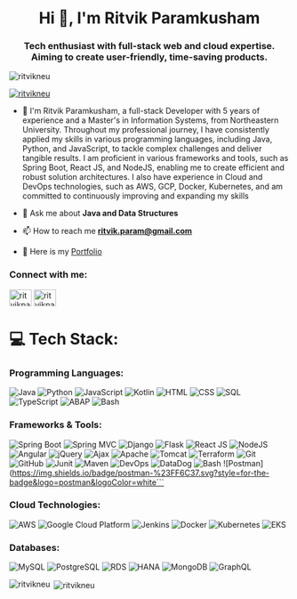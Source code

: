 <h1 align="center">Hi 👋, I'm Ritvik Paramkusham</h1>
<h3 align="center">Tech enthusiast with full-stack web and cloud expertise. Aiming to create user-friendly, time-saving products.</h3>

<p align="left"> <img src="https://komarev.com/ghpvc/?username=ritvikneu&label=Profile%20views&color=0e75b6&style=flat" alt="ritvikneu" /> </p>

<p align="left"> <a href="https://github.com/ryo-ma/github-profile-trophy"><img src="https://github-profile-trophy.vercel.app/?username=ritvikneu" alt="ritvikneu" /></a> </p>

- 🔭  I'm Ritvik Paramkusham, a full-stack Developer with 5 years of experience and a Master's in Information Systems, from Northeastern University. Throughout my professional journey, I have consistently applied my skills in various programming languages, including Java, Python, and JavaScript, to tackle complex challenges and deliver tangible results. I am proficient in various frameworks and tools, such as Spring Boot, React JS, and NodeJS, enabling me to create efficient and robust solution architectures. I also have experience in Cloud and DevOps technologies, such as AWS, GCP, Docker, Kubernetes, and am committed to continuously improving and expanding my skills

- 💬 Ask me about **Java and Data Structures**

- 📫 How to reach me **ritvik.param@gmail.com**

- 📄 Here is my <a href="https://ritvikparamkusham.carrd.co/" target="blank"> Portfolio </a>

<h3 align="left">Connect with me:</h3>
<p align="left">
<a href="https://linkedin.com/in/ritvikparamkusham" target="blank"><img align="center" src="https://raw.githubusercontent.com/rahuldkjain/github-profile-readme-generator/master/src/images/icons/Social/linked-in-alt.svg" alt="ritvikparamkusham" height="30" width="40" /></a>
<a href="https://instagram.com/ritvikparamkusham" target="blank"><img align="center" src="https://raw.githubusercontent.com/rahuldkjain/github-profile-readme-generator/master/src/images/icons/Social/instagram.svg" alt="ritvikparamkusham" height="30" width="40" /></a>
</p>

# 💻 Tech Stack:

### Programming Languages:
![Java](https://img.shields.io/badge/java-%23ED8B00.svg?style=for-the-badge&logo=java&logoColor=white)
![Python](https://img.shields.io/badge/python-3670A0?style=for-the-badge&logo=python&logoColor=ffdd54)
![JavaScript](https://img.shields.io/badge/javascript-%23323330.svg?style=for-the-badge&logo=javascript&logoColor=%23F7DF1E)
![Kotlin](https://img.shields.io/badge/kotlin-%230095D5.svg?style=for-the-badge&logo=kotlin&logoColor=white)
![HTML](https://img.shields.io/badge/html5-%23E34F26.svg?style=for-the-badge&logo=html5&logoColor=white)
![CSS](https://img.shields.io/badge/css3-%231572B6.svg?style=for-the-badge&logo=css3&logoColor=white)
![SQL](https://img.shields.io/badge/sql-%23025E8C.svg?style=for-the-badge&logo=sql&logoColor=white)
![TypeScript](https://img.shields.io/badge/typescript-%23007ACC.svg?style=for-the-badge&logo=typescript&logoColor=white)
![ABAP](https://img.shields.io/badge/abap-%23E82540.svg?style=for-the-badge&logo=abap&logoColor=white)
![Bash](https://img.shields.io/badge/bash-%234EAA25.svg?style=for-the-badge&logo=gnu-bash&logoColor=white)

### Frameworks & Tools:
![Spring Boot](https://img.shields.io/badge/springboot-%236DB33F.svg?style=for-the-badge&logo=spring&logoColor=white)
![Spring MVC](https://img.shields.io/badge/springmvc-%236DB33F.svg?style=for-the-badge&logo=spring&logoColor=white)
![Django](https://img.shields.io/badge/django-%23092E20.svg?style=for-the-badge&logo=django&logoColor=white)
![Flask](https://img.shields.io/badge/flask-%23000.svg?style=for-the-badge&logo=flask&logoColor=white)
![React JS](https://img.shields.io/badge/react-%2320232a.svg?style=for-the-badge&logo=react&logoColor=%2361DAFB)
![NodeJS](https://img.shields.io/badge/node.js-6DA55F?style=for-the-badge&logo=node.js&logoColor=white)
![Angular](https://img.shields.io/badge/angular-%23DD0031.svg?style=for-the-badge&logo=angular&logoColor=white)
![jQuery](https://img.shields.io/badge/jquery-%230769AD.svg?style=for-the-badge&logo=jquery&logoColor=white)
![Ajax](https://img.shields.io/badge/ajax-%230769AD.svg?style=for-the-badge&logo=ajax&logoColor=white)
![Apache](https://img.shields.io/badge/apache-%23D42B00.svg?style=for-the-badge&logo=apache&logoColor=white)
![Tomcat](https://img.shields.io/badge/tomcat-%23F8DC75.svg?style=for-the-badge&logo=tomcat&logoColor=white)
![Terraform](https://img.shields.io/badge/terraform-%235835CC.svg?style=for-the-badge&logo=terraform&logoColor=white)
![Git](https://img.shields.io/badge/git-%23F05033.svg?style=for-the-badge&logo=git&logoColor=white)
![GitHub](https://img.shields.io/badge/github-%23121011.svg?style=for-the-badge&logo=github&logoColor=white)
![Junit](https://img.shields.io/badge/junit-%232C2D72.svg?style=for-the-badge&logo=junit&logoColor=white)
![Maven](https://img.shields.io/badge/maven-%23C71A36.svg?style=for-the-badge&logo=apache-maven&logoColor=white)
![DevOps](https://img.shields.io/badge/devops-%23000000.svg?style=for-the-badge&logo=devops&logoColor=white)
![DataDog](https://img.shields.io/badge/datadog-%23632CA6.svg?style=for-the-badge&logo=datadog&logoColor=white)
![Bash](https://img.shields.io/badge/bash-%234EAA25.svg?style=for-the-badge&logo=gnu-bash&logoColor=white)
![Postman](https://img.shields.io/badge/postman-%23FF6C37.svg?style=for-the-badge&logo=postman&logoColor=white```

### Cloud Technologies:
![AWS](https://img.shields.io/badge/AWS-%23FF9900.svg?style=for-the-badge&logo=amazon-aws&logoColor=white)
![Google Cloud Platform](https://img.shields.io/badge/GoogleCloud-%234285F4.svg?style=for-the-badge&logo=google-cloud&logoColor=white)
![Jenkins](https://img.shields.io/badge/Jenkins-%23D24939.svg?style=for-the-badge&logo=jenkins&logoColor=white)
![Docker](https://img.shields.io/badge/docker-%230db7ed.svg?style=for-the-badge&logo=docker&logoColor=white)
![Kubernetes](https://img.shields.io/badge/kubernetes-%23326ce5.svg?style=for-the-badge&logo=kubernetes&logoColor=white)
![EKS](https://img.shields.io/badge/eks-%23000000.svg?style=for-the-badge&logo=amazon-eks&logoColor=white)

### Databases:
![MySQL](https://img.shields.io/badge/mysql-%2300f.svg?style=for-the-badge&logo=mysql&logoColor=white)
![PostgreSQL](https://img.shields.io/badge/postgresql-%23316192.svg?style=for-the-badge&logo=postgresql&logoColor=white)
![RDS](https://img.shields.io/badge/RDS-232F3E?style=for-the-badge&logo=amazon-rds&logoColor=white)
![HANA](https://img.shields.io/badge/hana-%23007ACC.svg?style=for-the-badge&logo=sap-hana&logoColor=white)
![MongoDB](https://img.shields.io/badge/mongodb-%234ea94b.svg?style=for-the-badge&logo=mongodb&logoColor=white)
![GraphQL](https://img.shields.io/badge/graphql-%23E10098.svg?style=for-the-badge&logo=graphql&logoColor=white)


<p><img align="left" src="https://github-readme-stats.vercel.app/api/top-langs?username=ritvikneu&show_icons=true&locale=en&layout=compact" alt="ritvikneu" /></p>

<p>&nbsp;<img align="center" src="https://github-readme-stats.vercel.app/api?username=ritvikneu&show_icons=true&locale=en" alt="ritvikneu" /></p>

